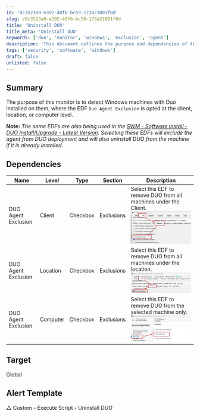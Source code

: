 ```yaml
---
id: '0c3523a9-e392-40f6-bc59-173a21001f0d'
slug: /0c3523a9-e392-40f6-bc59-173a21001f0d
title: 'Uninstall DUO'
title_meta: 'Uninstall DUO'
keywords: ['duo', 'monitor', 'windows', 'exclusion', 'agent']
description: 'This document outlines the purpose and dependencies of the Windows Duo Agent Exclusion Monitor, which is designed to detect Windows machines with Duo installed and manage exclusions based on client, location, or computer-level settings.'
tags: ['security', 'software', 'windows']
draft: false
unlisted: false
---
```


## Summary

The purpose of this monitor is to detect Windows machines with Duo installed on them, where the EDF `Duo Agent Exclusion` is opted at the client, location, or computer level.

**Note:** *The same EDFs are also being used in the [SWM - Software Install - DUO Install/Upgrade - Latest Version](/docs/99a31695-f399-4982-989b-5fbc3aada8c6). Selecting these EDFs will exclude the agent from DUO deployment and will also uninstall DUO from the machine if it is already installed.*

## Dependencies

| Name                    | Level    | Type     | Section     | Description                                                                                           |
|-------------------------|----------|----------|-------------|-------------------------------------------------------------------------------------------------------|
| DUO Agent Exclusion     | Client   | Checkbox | Exclusions  | Select this EDF to remove DUO from all machines under the Client. ![Image](../../../static/img/docs/0c3523a9-e392-40f6-bc59-173a21001f0d/image_1.webp) |
| DUO Agent Exclusion     | Location | Checkbox | Exclusions  | Select this EDF to remove DUO from all machines under the location. ![Image](../../../static/img/docs/0c3523a9-e392-40f6-bc59-173a21001f0d/image_2.webp) |
| DUO Agent Exclusion     | Computer | Checkbox | Exclusions  | Select this EDF to remove DUO from the selected machine only. ![Image](../../../static/img/docs/0c3523a9-e392-40f6-bc59-173a21001f0d/image_3.webp) |

## Target

Global

## Alert Template

△ Custom - Execute Script - Uninstall DUO